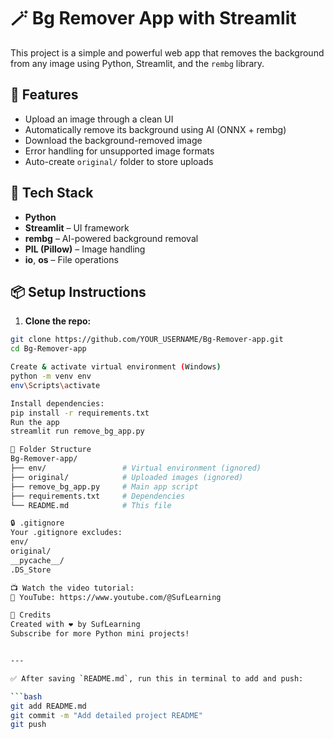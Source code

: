 # 🪄 Bg Remover App with Streamlit

This project is a simple and powerful web app that removes the background from any image using Python, Streamlit, and the `rembg` library.

## 🎯 Features

- Upload an image through a clean UI
- Automatically remove its background using AI (ONNX + rembg)
- Download the background-removed image
- Error handling for unsupported image formats
- Auto-create `original/` folder to store uploads

## 🚀 Tech Stack

- **Python**
- **Streamlit** – UI framework
- **rembg** – AI-powered background removal
- **PIL (Pillow)** – Image handling
- **io**, **os** – File operations

## 📦 Setup Instructions

1. **Clone the repo:**
```bash
git clone https://github.com/YOUR_USERNAME/Bg-Remover-app.git
cd Bg-Remover-app

Create & activate virtual environment (Windows)
python -m venv env
env\Scripts\activate

Install dependencies:
pip install -r requirements.txt
Run the app
streamlit run remove_bg_app.py

📁 Folder Structure
Bg-Remover-app/
├── env/                 # Virtual environment (ignored)
├── original/            # Uploaded images (ignored)
├── remove_bg_app.py     # Main app script
├── requirements.txt     # Dependencies
└── README.md            # This file

🔒 .gitignore
Your .gitignore excludes:
env/
original/
__pycache__/
.DS_Store

📺 Watch the video tutorial:
🎥 YouTube: https://www.youtube.com/@SufLearning

🧠 Credits
Created with ❤️ by SufLearning
Subscribe for more Python mini projects!


---

✅ After saving `README.md`, run this in terminal to add and push:

```bash
git add README.md
git commit -m "Add detailed project README"
git push
